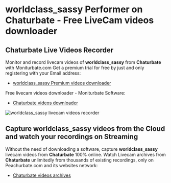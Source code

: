# worldclass_sassy Performer on Chaturbate - Free LiveCam videos downloader

## Chaturbate Live Videos Recorder

Monitor and record livecam videos of **worldclass_sassy** from **Chaturbate** with Moniturbate.com
Get a premium trial for free by just and only registering with your Email address:
* [worldclass_sassy Premium videos downloader](https://moniturbate.com/request-demo-licence-key.html)

Free livecam videos downloader - Moniturbate Software:
* [Chaturbate videos downloader](https://moniturbate.com/moniturbate-download-software.html)

![worldclass_sassy livecam videos recorder](https://peachurnet.com/templates/moniturbate-software.png)


## Capture worldclass_sassy videos from the Cloud and watch your recordings on Streaming

Without the need of downloading a software, capture **worldclass_sassy** livecam videos from **Chaturbate** 100% online.
Watch Livecam archives from **Chaturbate** unlimitedly from thousands of existing recordings, only on Peachurbate.com and its websites network:
* [Chaturbate videos archives](https://peachurnet.com/)